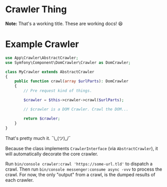 # Crawler Thing

**Note:** That's a working title. These are working docs! :laughing: 

# Example Crawler
```php
use App\Crawler\AbstractCrawler;
use Symfony\Component\DomCrawler\Crawler as DomCrawler;

class MyCrawler extends AbstractCrawler
{
    public function crawl(array $urlParts): DomCrawler
    {
        // Pre request kind of things.

        $crawler = $this->crawler->crawl($urlParts);

        // $crawler is a DOM Crawler. Crawl the DOM...

        return $crawler;
    }
}
```

That's pretty much it. ¯\\\_(ツ)_/¯

Because the class implements `CrawlerInterface` (via `AbstractCrawler`),
it will automatically decorate the core crawler.

Run `bin/console crawler:crawl 'https://some-url.tld'` to dispatch
a crawl. Then run `bin/console messenger:consume async -vvv` to
process the crawl. For now, the only "output" from a crawl, is the
dumped results of each crawler.



